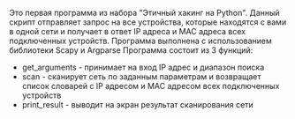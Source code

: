 Это первая программа из набора "Этичный хакинг на Python". Данный скрипт отправляет запрос на все устройства, которые находятся с вами в одной сети и получает в ответ IP адреса и MAC адреса всех подключенных устройств. 
Программа выполнена с использованием библиотеки Scapy и Argparse
Программа состоит из 3 функций:
- get_arguments - принимает на вход IP адрес и диапазон поиска
- scan - сканирует сеть по заданным параметрам и возвращает список словарей с IP адресом и MAC адресом всех подключенных устройств
- print_result - выводит на экран результат сканирования сети
